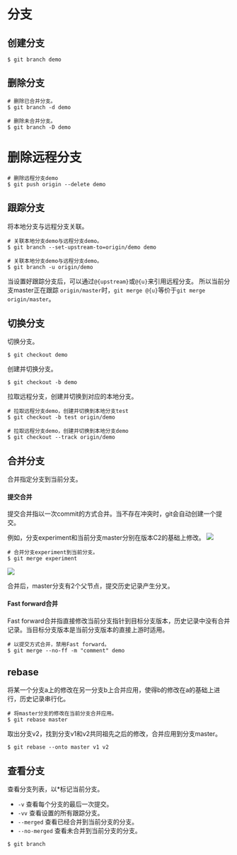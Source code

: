 # 分支

## 创建分支

``` SHELL
$ git branch demo
```

## 删除分支

``` SHELL
# 删除已合并分支。
$ git branch -d demo

# 删除未合并分支。
$ git branch -D demo
```
# 删除远程分支
``` SHELL
# 删除远程分支demo
$ git push origin --delete demo
```

## 跟踪分支
将本地分支与远程分支关联。

``` SHELL
# 关联本地分支demo与远程分支demo。
$ git branch --set-upstream-to=origin/demo demo

# 关联本地分支demo与远程分支demo。
$ git branch -u origin/demo
```

当设置好跟踪分支后，可以通过`@{upstream}`或`@{u}`来引用远程分支。 所以当前分支master正在跟踪 `origin/master`时，`git merge @{u}`等价于`git merge origin/master`。

## 切换分支

切换分支。
``` SHELL
$ git checkout demo
```

创建并切换分支。
``` SHELL
$ git checkout -b demo
```

拉取远程分支，创建并切换到对应的本地分支。

``` SHELL
# 拉取远程分支demo，创建并切换到本地分支test
$ git checkout -b test origin/demo

# 拉取远程分支demo，创建并切换到本地分支demo
$ git checkout --track origin/demo
```

## 合并分支
合并指定分支到当前分支。

#### 提交合并

提交合并指以一次commit的方式合并。当不存在冲突时，git会自动创建一个提交。

例如，分支experiment和当前分支master分别在版本C2的基础上修改。
![](https://git-scm.com/book/en/v2/images/basic-rebase-1.png)

``` SHELL
# 合并分支experiment到当前分支。
$ git merge experiment
```

![](https://git-scm.com/book/en/v2/images/basic-rebase-2.png)

合并后，master分支有2个父节点，提交历史记录产生分叉。

#### Fast forward合并

Fast forward合并指直接修改当前分支指针到目标分支版本，历史记录中没有合并记录。当目标分支版本是当前分支版本的直接上游时适用。

``` SHELL
# 以提交方式合并，禁用Fast forward。
$ git merge --no-ff -m "comment" demo
```

## rebase
将某一个分支a上的修改在另一分支b上合并应用，使得b的修改在a的基础上进行，历史记录串行化。

``` SHELL
# 将master分支的修改在当前分支合并应用。
$ git rebase master
```

取出分支v2，找到分支v1和v2共同祖先之后的修改，合并应用到分支master。
``` SHELL
$ git rebase --onto master v1 v2
```

## 查看分支

查看分支列表，以*标记当前分支。

- `-v` 查看每个分支的最后一次提交。
- `-vv` 查看设置的所有跟踪分支。
- `--merged` 查看已经合并到当前分支的分支。
- `--no-merged` 查看未合并到当前分支的分支。

``` SHELL
$ git branch
```
